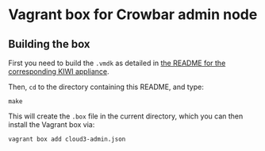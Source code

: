 # Vagrant box for Crowbar admin node

## Building the box

First you need to build the `.vmdk` as detailed in
[the README for the corresponding KIWI appliance](../../kiwi/cloud3-admin/README.md).

Then, `cd` to the directory containing this README, and type:

    make

This will create the `.box` file in the current directory, which you
can then install the Vagrant box via:

    vagrant box add cloud3-admin.json
